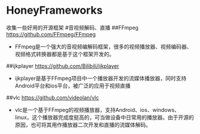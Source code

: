 # HoneyFrameworks
收集一些好用的开源框架
#音视频解码、直播
##FFmpeg
https://github.com/FFmpeg/FFmpeg

-  FFmpeg是一个强大的音视频编解码框架，很多的视频播放器、视频编码器、视频格式转换器都是基于这个框架开发的。

##ijkplayer
https://github.com/Bilibili/ijkplayer

-  ijkplayer是基于FFmpeg项目中一个播放器开发的流媒体播放器，同时支持Android平台和ios平台，被广泛的应用于视频直播

##vlc
https://github.com/videolan/vlc

-  vlc是一个基于FFmpeg的视频播放器，支持Android、ios、windows、linux，这个播放器完成度挺高的，可当做设备中日常用的播放器。由于开源的原因，也可将其用作播放器二次开发和直播的流媒体解码。
